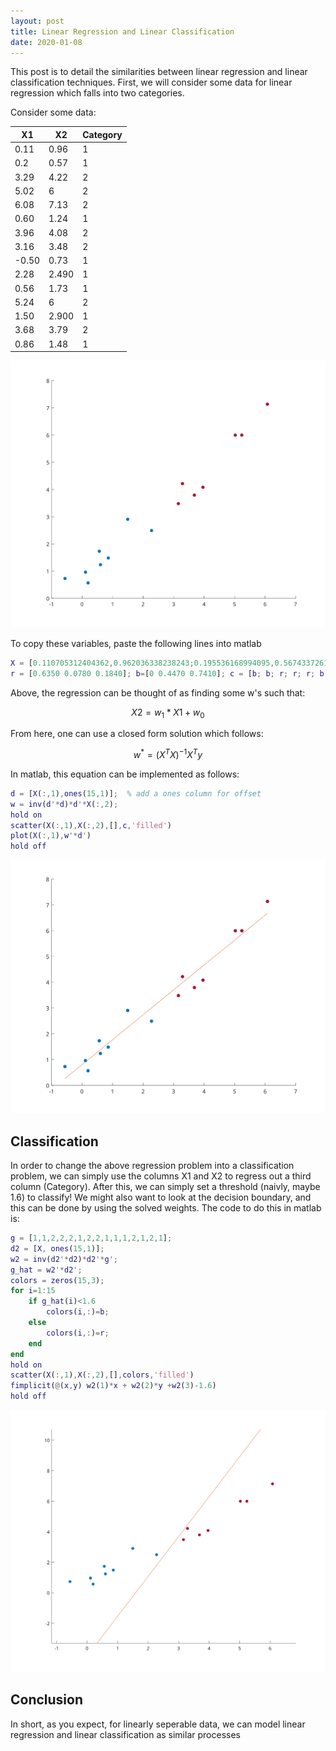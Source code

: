 ```yaml
---
layout: post
title: Linear Regression and Linear Classification
date: 2020-01-08
---
```

This post is to detail the similarities between linear regression and linear classification techniques. First, we will consider some data for linear regression which falls into two categories.

Consider some data:

| X1 | X2 | Category |
|----|---|---------|
| 0.11  | 0.96 | 1        |
| 0.2  | 0.57 |  1       |
| 3.29   | 4.22  | 2        |
| 5.02   | 6                 | 2        |
| 6.08   | 7.13  | 2        |
| 0.60  | 1.24  | 1        |
| 3.96  | 4.08  | 2        |
| 3.16  | 3.48  | 2        |
| -0.50 | 0.73 | 1        |
| 2.28 | 2.490  | 1        |
| 0.56  | 1.73  | 1        |
| 5.24  | 6                 | 2        |
| 1.50 | 2.900 | 1        |
| 3.68  | 3.79 | 2        |
| 0.86  | 1.48  | 1        |

![scattfit](/assets/scat1.svg)

To copy these variables, paste the following lines into matlab
```matlab
X = [0.110705312404362,0.962036338238243;0.195536168994095,0.567433726105442;3.29080172573339,4.21580925766402;5.02219607197230,5.99689256969713;6.07542982055026,7.13347594983259;0.599994589792336,1.23715662880782;3.96292001423081,4.08146134381088;3.15718188586238,3.48100422049278;-0.561666701284046,0.729987382373674;2.27606954894299,2.49156460997681;0.562861314317448,1.73074288392112;5.23577426251946,5.99710543566519;1.49624905326917,2.90499627947359;3.68201519547809,3.79257208848654;0.858292592800166,1.48433420568446];
r = [0.6350 0.0780 0.1840]; b=[0 0.4470 0.7410]; c = [b; b; r; r; r; b; r; r; b; b; b; r; b; r; b];
```

Above, the regression can be thought of as finding some w's such that:

$$ X2 = w_1*X1 + w_0 $$

From here, one can use a closed form solution which follows:

$$ w^* = (X^TX)^{-1}X^Ty $$

In matlab, this equation can be implemented as follows:

```matlab
d = [X(:,1),ones(15,1)];  % add a ones column for offset
w = inv(d'*d)*d'*X(:,2);
hold on
scatter(X(:,1),X(:,2),[],c,'filled')
plot(X(:,1),w'*d')
hold off
```
![scattfit](/assets/scat_wfit.svg)

## Classification
In order to change the above regression problem into a classification problem, we can simply use the columns X1 and X2 to regress out a third column (Category). After this, we can simply set a threshold (naivly, maybe 1.6) to classify!
We might also want to look at the decision boundary, and this can be done by using the solved weights. The code to do this in matlab is:

```matlab
g = [1,1,2,2,2,1,2,2,1,1,1,2,1,2,1];
d2 = [X, ones(15,1)];
w2 = inv(d2'*d2)*d2'*g';
g_hat = w2'*d2';
colors = zeros(15,3);
for i=1:15 
    if g_hat(i)<1.6 
        colors(i,:)=b; 
    else
        colors(i,:)=r;
    end 
end 
hold on
scatter(X(:,1),X(:,2),[],colors,'filled')
fimplicit(@(x,y) w2(1)*x + w2(2)*y +w2(3)-1.6)
hold off
```
![scatt](/assets/scat2.svg)

## Conclusion
In short, as you expect, for linearly seperable data, we can model linear regression and linear classification as similar processes

